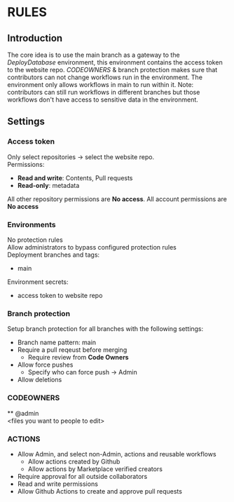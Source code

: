 # RULES

## Introduction
The core idea is to use the main branch as a gateway to the *DeployDatabase* environment, this environment contains the access token to the website repo. *CODEOWNERS* & branch protection makes sure that contributors can not change workflows run in the environment. The environment only allows workflows in main to run within it. Note: contributors can still run workflows in different branches but those workflows don't have access to sensitive data in the environment.

## Settings

### Access token
Only select repositories -> select the website repo.\
Permissions:
- **Read and write**: Contents, Pull requests
- **Read-only**: metadata

All other repository permissions are **No access**.
All account permissions are **No access**

### Environments
No protection rules\
Allow administrators to bypass configured protection rules\
Deployment branches and tags:
- main

Environment secrets:
- access token to website repo

### Branch protection
Setup branch protection for all branches with the following settings:
- Branch name pattern: main
- Require a pull reqeust before merging
    - Require review from **Code Owners**
- Allow force pushes
    - Specify who can force push -> Admin
- Allow deletions

### CODEOWNERS
** @admin\
\<files you want to people to edit\>

### ACTIONS
- Allow Admin, and select non-Admin, actions and reusable workflows
    - Allow actions created by Github
    - Allow actions by Marketplace verified creators
- Require approval for all outside collaborators
- Read and write permissions
- Allow Github Actions to create and approve pull requests